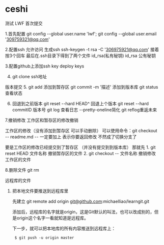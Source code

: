 # ceshi
测试
LWF 首次提交

1.首先配置
  git config --global user.name 'lwf';
  git config --global user.email '309759321@qq.com'

2.配置ssh 允许访问
  生成ssh 
    ssh-keygen -t rsa -C '306975921@qq.com'
  接着按3个回车
  最后在.ssh目录下得到了两个文件 id_rsa(私有秘钥) id_rsa 公有秘钥

3.配置github上添加ssh key deploy keys

4. git clone ssh地址

版本提交
5. git add 添加到暂存区
   git commit -m '描述'  添加到版本库
   git status 查看状态


6. 回退到之前版本
   git reset --hard HEAD^ 回退上个版本
   git reset --hard commitID 版本号
   git log 查看日志  --pretty-oneline简化
   git reflog重返未来

7.撤销修改   工作区和暂存区的修改撤销

  工作区的修改（没有添加到暂存区 可以手动删除）
  可以使用命令：git checkout -- readme.md
    -- 一定要加上  表示你要返回修改 不然成了切换分支了


  要是工作区的修改已经提交到了暂存区  （并没有提交到到版本库）
  那就先
    1. git reset HEAD 文件名称   撤销暂存区的文件
    2. git checkout -- 文件名称 撤销修改工作区的文件

8.删除文件
  git rm




远程库的文件

1. 把本地文件要推送到远程库里

   先建立
   git remote add origin git@github.com:michaelliao/learngit.git
   
   添加后，远程库的名字就是origin，这是Git默认的叫法，也可以改成别的，但是origin这个名字一看就知道是远程库。

    下一步，就可以把本地库的所有内容推送到远程库上：

    	$ git push -u origin master



